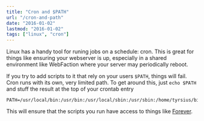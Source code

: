 ```yaml
---
title: "Cron and $PATH"
url: "/cron-and-path"
date: "2016-01-02"
lastmod: "2016-01-02"
tags: ["linux", "cron"]
---
```


Linux has a handy tool for runing jobs on a schedule: cron. This is great for things like ensuring your webserver is up, especially in a shared environment like WebFaction where your server may periodically reboot.

If you try to add scripts to it that rely on your users `$PATH`, things will fail. Cron runs with its own, very limited path. To get around this, just `echo $PATH` and stuff the result at the top of your crontab entry

    PATH=/usr/local/bin:/usr/bin:/usr/local/sbin:/usr/sbin:/home/tyrsius/bin
    

This will ensure that the scripts you run have access to things like [Forever](https://github.com/foreverjs/forever).
